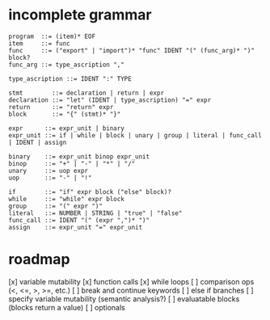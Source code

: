# incomplete grammar
```
program  ::= (item)* EOF
item     ::= func
func     ::= ("export" | "import")* "func" IDENT "(" (func_arg)* ")" block?
func_arg ::= type_ascription ","

type_ascription ::= IDENT ":" TYPE

stmt        ::= declaration | return | expr
declaration ::= "let" (IDENT | type_ascription) "=" expr
return      ::= "return" expr
block       ::= "{" (stmt)* "}"

expr      ::= expr_unit | binary
expr_unit ::= if | while | block | unary | group | literal | func_call | IDENT | assign

binary    ::= expr_unit binop expr_unit
binop     ::= "+" | "-" | "*" | "/"
unary     ::= uop expr
uop       ::= "-" | "!"

if        ::= "if" expr block ("else" block)?
while     ::= "while" expr block
group     ::= "(" expr ")"
literal   ::= NUMBER | STRING | "true" | "false"
func_call ::= IDENT "(" (expr ",")* ")"
assign    ::= expr_unit "=" expr_unit
```

# roadmap
[x] variable mutability
[x] function calls
[x] while loops
[ ] comparison ops (<, <=, >, >=, etc.)
[ ] break and continue keywords
[ ] else if branches
[ ] specify variable mutability (semantic analysis?)
[ ] evaluatable blocks (blocks return a value)
[ ] optionals
